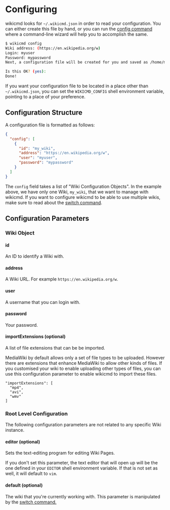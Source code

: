 # Configuring

wikicmd looks for `~/.wikicmd.json` in order to read your configuration. You can either create this file by hand, or you can run the [config command](cmd_config.md) where a command-line wizard will help you to accomplish the same.

```sh
$ wikicmd config
Wiki address: (https://en.wikipedia.org/w)
Login: myuser
Password: mypassword
Next, a configuration file will be created for you and saved as /home/myuser/.wikicmd.json

Is this OK? (yes):    
Done!
```

If you want your configuration file to be located in a place other than `~/.wikicmd.json`, you can set the `WIKICMD_CONFIG` shell environment variable, pointing to a place of your preference.

## Configuration Structure

A configuration file is formatted as follows:

```json
{
  "config": [
    {
      "id": "my_wiki",
      "address": "https://en.wikipedia.org/w",
      "user": "myuser",
      "password": "mypassword"
    }
  ]
}
```

The `config` field takes a list of "Wiki Configuration Objects". In the example above, we have only one Wiki, `my_wiki`, that we want to manage with wikicmd. If you want to configure wikicmd to be able to use multiple wikis, make sure to read about the [switch command](cmd_switch.md).

## Configuration Parameters

### Wiki Object

#### id

An ID to identify a Wiki with.

#### address

A Wiki URL. For example `https://en.wikipedia.org/w`.

#### user

A username that you can login with.

#### password

Your password.

#### importExtensions (optional)

A list of file extensions that can be be imported.

MediaWiki by default allows only a set of file types to be uploaded. However there are extensions that enhance MediaWiki to allow other kinds of files. If you customised your wiki to enable uploading other types of files, you can use this configuration parameter to enable wikicmd to import these files.

```
"importExtensions": [
  "mp4",
  "avi",
  "wmv"
]
```
### Root Level Configuration

The following configuration parameters are not related to any specific Wiki instance.

#### editor (optional)

Sets the text-editing program for editing Wiki Pages.

If you don't set this parameter, the text editor that will open up will be the one defined in your `EDITOR` shell environment variable. If that is not set as well, it will default to `vim`.

#### default (optional)

The wiki that you're currently working with. This parameter is manipulated by the [switch command.](cmd_switch.md)
